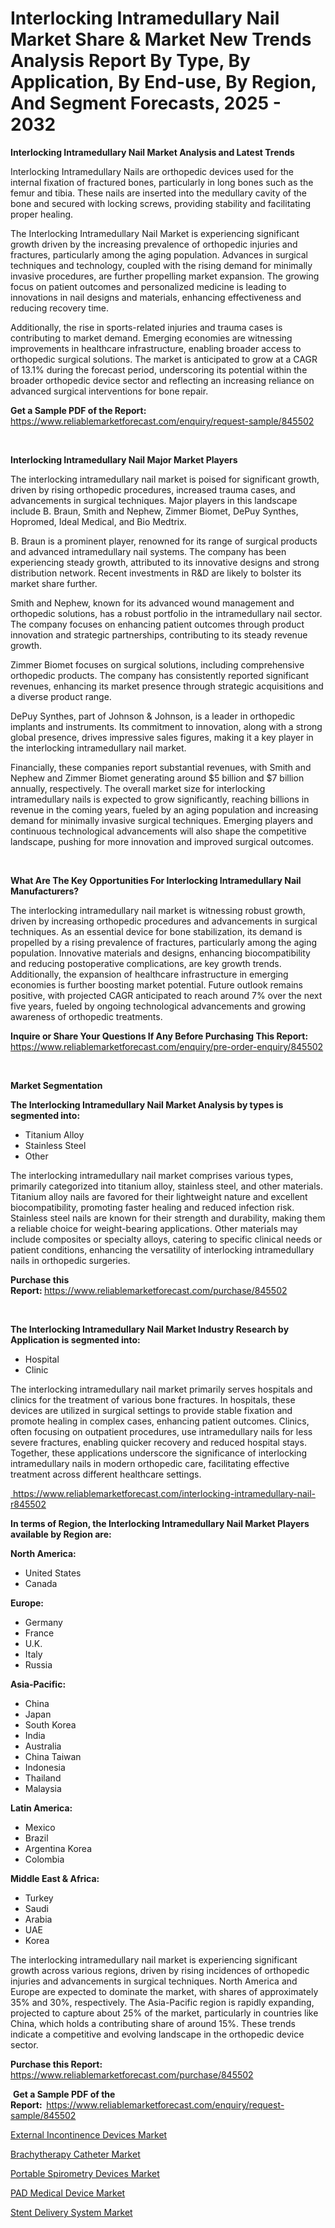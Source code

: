 <p><h1>Interlocking Intramedullary Nail Market Share & Market New Trends Analysis Report By Type, By Application, By End-use, By Region, And Segment Forecasts, 2025 - 2032</h1></p><p><strong>Interlocking Intramedullary Nail Market Analysis and Latest Trends</strong></p>
<p><p>Interlocking Intramedullary Nails are orthopedic devices used for the internal fixation of fractured bones, particularly in long bones such as the femur and tibia. These nails are inserted into the medullary cavity of the bone and secured with locking screws, providing stability and facilitating proper healing. </p><p>The Interlocking Intramedullary Nail Market is experiencing significant growth driven by the increasing prevalence of orthopedic injuries and fractures, particularly among the aging population. Advances in surgical techniques and technology, coupled with the rising demand for minimally invasive procedures, are further propelling market expansion. The growing focus on patient outcomes and personalized medicine is leading to innovations in nail designs and materials, enhancing effectiveness and reducing recovery time.</p><p>Additionally, the rise in sports-related injuries and trauma cases is contributing to market demand. Emerging economies are witnessing improvements in healthcare infrastructure, enabling broader access to orthopedic surgical solutions. The market is anticipated to grow at a CAGR of 13.1% during the forecast period, underscoring its potential within the broader orthopedic device sector and reflecting an increasing reliance on advanced surgical interventions for bone repair.</p></p>
<p><strong>Get a Sample PDF of the Report:&nbsp;</strong> <a href="https://www.reliablemarketforecast.com/enquiry/request-sample/845502?utm_campaign=1141&utm_medium=2&utm_source=Github&utm_content=ia&utm_term=03032025&utm_id=interlocking-intramedullary-nail">https://www.reliablemarketforecast.com/enquiry/request-sample/845502</a></p>
<p>&nbsp;</p>
<p><strong>Interlocking Intramedullary Nail Major Market Players</strong></p>
<p><p>The interlocking intramedullary nail market is poised for significant growth, driven by rising orthopedic procedures, increased trauma cases, and advancements in surgical techniques. Major players in this landscape include B. Braun, Smith and Nephew, Zimmer Biomet, DePuy Synthes, Hopromed, Ideal Medical, and Bio Medtrix.</p><p>B. Braun is a prominent player, renowned for its range of surgical products and advanced intramedullary nail systems. The company has been experiencing steady growth, attributed to its innovative designs and strong distribution network. Recent investments in R&D are likely to bolster its market share further.</p><p>Smith and Nephew, known for its advanced wound management and orthopedic solutions, has a robust portfolio in the intramedullary nail sector. The company focuses on enhancing patient outcomes through product innovation and strategic partnerships, contributing to its steady revenue growth. </p><p>Zimmer Biomet focuses on surgical solutions, including comprehensive orthopedic products. The company has consistently reported significant revenues, enhancing its market presence through strategic acquisitions and a diverse product range.</p><p>DePuy Synthes, part of Johnson & Johnson, is a leader in orthopedic implants and instruments. Its commitment to innovation, along with a strong global presence, drives impressive sales figures, making it a key player in the interlocking intramedullary nail market.</p><p>Financially, these companies report substantial revenues, with Smith and Nephew and Zimmer Biomet generating around $5 billion and $7 billion annually, respectively. The overall market size for interlocking intramedullary nails is expected to grow significantly, reaching billions in revenue in the coming years, fueled by an aging population and increasing demand for minimally invasive surgical techniques. Emerging players and continuous technological advancements will also shape the competitive landscape, pushing for more innovation and improved surgical outcomes.</p></p>
<p>&nbsp;</p>
<p><strong>What Are The Key Opportunities For Interlocking Intramedullary Nail Manufacturers?</strong></p>
<p><p>The interlocking intramedullary nail market is witnessing robust growth, driven by increasing orthopedic procedures and advancements in surgical techniques. As an essential device for bone stabilization, its demand is propelled by a rising prevalence of fractures, particularly among the aging population. Innovative materials and designs, enhancing biocompatibility and reducing postoperative complications, are key growth trends. Additionally, the expansion of healthcare infrastructure in emerging economies is further boosting market potential. Future outlook remains positive, with projected CAGR anticipated to reach around 7% over the next five years, fueled by ongoing technological advancements and growing awareness of orthopedic treatments.</p></p>
<p><strong>Inquire or Share Your Questions If Any Before Purchasing This Report:</strong> <a href="https://www.reliablemarketforecast.com/enquiry/pre-order-enquiry/845502?utm_campaign=1141&utm_medium=2&utm_source=Github&utm_content=ia&utm_term=03032025&utm_id=interlocking-intramedullary-nail">https://www.reliablemarketforecast.com/enquiry/pre-order-enquiry/845502</a></p>
<p>&nbsp;</p>
<p><strong>Market Segmentation</strong></p>
<p><strong>The Interlocking Intramedullary Nail Market Analysis by types is segmented into:</strong></p>
<p><ul><li>Titanium Alloy</li><li>Stainless Steel</li><li>Other</li></ul></p>
<p><p>The interlocking intramedullary nail market comprises various types, primarily categorized into titanium alloy, stainless steel, and other materials. Titanium alloy nails are favored for their lightweight nature and excellent biocompatibility, promoting faster healing and reduced infection risk. Stainless steel nails are known for their strength and durability, making them a reliable choice for weight-bearing applications. Other materials may include composites or specialty alloys, catering to specific clinical needs or patient conditions, enhancing the versatility of interlocking intramedullary nails in orthopedic surgeries.</p></p>
<p><strong>Purchase this Report:&nbsp;</strong><a href="https://www.reliablemarketforecast.com/purchase/845502?utm_campaign=1141&utm_medium=2&utm_source=Github&utm_content=ia&utm_term=03032025&utm_id=interlocking-intramedullary-nail">https://www.reliablemarketforecast.com/purchase/845502</a></p>
<p>&nbsp;</p>
<p><strong>The Interlocking Intramedullary Nail Market Industry Research by Application is segmented into:</strong></p>
<p><ul><li>Hospital</li><li>Clinic</li></ul></p>
<p><p>The interlocking intramedullary nail market primarily serves hospitals and clinics for the treatment of various bone fractures. In hospitals, these devices are utilized in surgical settings to provide stable fixation and promote healing in complex cases, enhancing patient outcomes. Clinics, often focusing on outpatient procedures, use intramedullary nails for less severe fractures, enabling quicker recovery and reduced hospital stays. Together, these applications underscore the significance of interlocking intramedullary nails in modern orthopedic care, facilitating effective treatment across different healthcare settings.</p></p>
<p><a href="https://www.reliablemarketforecast.com/interlocking-intramedullary-nail-r845502?utm_campaign=1141&utm_medium=2&utm_source=Github&utm_content=ia&utm_term=03032025&utm_id=interlocking-intramedullary-nail">&nbsp;https://www.reliablemarketforecast.com/interlocking-intramedullary-nail-r845502</a></p>
<p><strong>In terms of Region, the Interlocking Intramedullary Nail Market Players available by Region are:</strong></p>
<p>
    <p> <strong> North America: </strong>
        <ul>
            <li>United States</li>
            <li>Canada</li>
        </ul>
        </p> 
    <p> <strong> Europe: </strong>
        <ul>
            <li>Germany</li>
            <li>France</li>
            <li>U.K.</li>
            <li>Italy</li>
            <li>Russia</li>
        </ul>
        </p> 
    <p> <strong> Asia-Pacific: </strong>
        <ul>
            <li>China</li>
            <li>Japan</li>
            <li>South Korea</li>
            <li>India</li>
            <li>Australia</li>
            <li>China Taiwan</li>
            <li>Indonesia</li>
            <li>Thailand</li>
            <li>Malaysia</li>
        </ul>
        </p> 
    <p> <strong> Latin America: </strong>
        <ul>
            <li>Mexico</li>
            <li>Brazil</li>
            <li>Argentina Korea</li>
            <li>Colombia</li>
        </ul>
        </p> 
    <p> <strong> Middle East & Africa: </strong>
        <ul>
            <li>Turkey</li>
            <li>Saudi</li>
            <li>Arabia</li>
            <li>UAE</li>
            <li>Korea</li>
        </ul>
    </p>
    </p>
<p><p>The interlocking intramedullary nail market is experiencing significant growth across various regions, driven by rising incidences of orthopedic injuries and advancements in surgical techniques. North America and Europe are expected to dominate the market, with shares of approximately 35% and 30%, respectively. The Asia-Pacific region is rapidly expanding, projected to capture about 25% of the market, particularly in countries like China, which holds a contributing share of around 15%. These trends indicate a competitive and evolving landscape in the orthopedic device sector.</p></p>
<p><strong>Purchase this Report: </strong><a href="https://www.reliablemarketforecast.com/purchase/845502?utm_campaign=1141&utm_medium=2&utm_source=Github&utm_content=ia&utm_term=03032025&utm_id=interlocking-intramedullary-nail">https://www.reliablemarketforecast.com/purchase/845502</a></p>
<p>&nbsp;<strong>Get a Sample PDF of the Report:&nbsp;&nbsp;</strong><a href="https://www.reliablemarketforecast.com/enquiry/request-sample/845502?utm_campaign=1141&utm_medium=2&utm_source=Github&utm_content=ia&utm_term=03032025&utm_id=interlocking-intramedullary-nail">https://www.reliablemarketforecast.com/enquiry/request-sample/845502</a></p>
<p><strong></strong></p>
<p><p><a href="https://github.com/cezilfinerv9/Market-Research-Report-List-1/blob/main/external-incontinence-devices-market.md?utm_campaign=1141&utm_medium=2&utm_source=Github&utm_content=ia&utm_term=03032025&utm_id=interlocking-intramedullary-nail">External Incontinence Devices Market</a></p><p><a href="https://github.com/tandepinho3p/Market-Research-Report-List-1/blob/main/brachytherapy-catheter-market.md?utm_campaign=1141&utm_medium=2&utm_source=Github&utm_content=ia&utm_term=03032025&utm_id=interlocking-intramedullary-nail">Brachytherapy Catheter Market</a></p><p><a href="https://github.com/syskamazucqa/Market-Research-Report-List-1/blob/main/portable-spirometry-devices-market.md?utm_campaign=1141&utm_medium=2&utm_source=Github&utm_content=ia&utm_term=03032025&utm_id=interlocking-intramedullary-nail">Portable Spirometry Devices Market</a></p><p><a href="https://github.com/bhuraoutenc8/Market-Research-Report-List-1/blob/main/pad-medical-device-market.md?utm_campaign=1141&utm_medium=2&utm_source=Github&utm_content=ia&utm_term=03032025&utm_id=interlocking-intramedullary-nail">PAD Medical Device Market</a></p><p><a href="https://github.com/YashRP12/Market-Research-Report-List-7/blob/main/stent-delivery-system-market.md?utm_campaign=1141&utm_medium=2&utm_source=Github&utm_content=ia&utm_term=03032025&utm_id=interlocking-intramedullary-nail">Stent Delivery System Market</a></p></p>